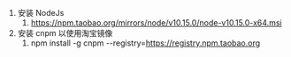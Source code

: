 1. 安装 NodeJs
	1. https://npm.taobao.org/mirrors/node/v10.15.0/node-v10.15.0-x64.msi
2. 安装 cnpm 以使用淘宝镜像
	1. npm install -g cnpm --registry=https://registry.npm.taobao.org
